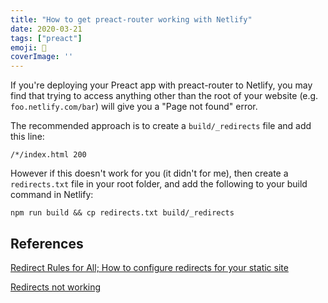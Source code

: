 ```yaml
---
title: "How to get preact-router working with Netlify"
date: 2020-03-21
tags: ["preact"]
emoji: 🧬
coverImage: ''
---
```


If you're deploying your Preact app with preact-router to Netlify, you may find that trying to access anything other than the root of your website (e.g. `foo.netlify.com/bar`) will give you a "Page not found" error.

The recommended approach is to create a `build/_redirects` file and add this line:

```
/*/index.html 200
```

However if this doesn't work for you (it didn't for me), then create a `redirects.txt` file in your root folder, and add the following to your build command in Netlify:

```
npm run build && cp redirects.txt build/_redirects
```

## References

[Redirect Rules for All; How to configure redirects for your static site](https://www.netlify.com/blog/2019/01/16/redirect-rules-for-all-how-to-configure-redirects-for-your-static-site/)

[Redirects not working](https://community.netlify.com/t/redirects-not-working/1833)
